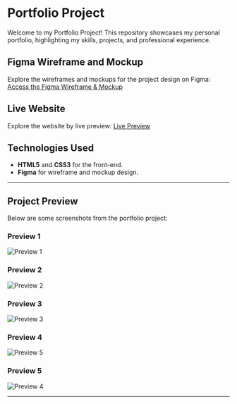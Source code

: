 # Portfolio Project

Welcome to my Portfolio Project! This repository showcases my personal portfolio, highlighting my skills, projects, and professional experience.


## Figma Wireframe and Mockup
Explore the wireframes and mockups for the project design on Figma:
[Access the Figma Wireframe & Mockup](https://www.figma.com/design/0Vte1WD6VevE7GiRNKWbHO/Portfolio?m=auto&t=XQOvA1jo5vaK7hSK-1)


## Live Website
Explore the website by live preview:
[Live Preview](https://07asn.github.io/Portfolio/)


## Technologies Used
- **HTML5** and **CSS3** for the front-end.
- **Figma** for wireframe and mockup design.

---

## Project Preview
Below are some screenshots from the portfolio project:

### Preview 1
![Preview 1](https://drive.google.com/uc?export=view&id=1bYhhEnVr3oeIVqjZT8u1ycZAkpCO8L91)

### Preview 2
![Preview 2](https://drive.google.com/uc?export=view&id=1B3DW5daddmnBt5yGAtAKTJioi64W4oyB)

### Preview 3
![Preview 3](https://drive.google.com/uc?export=view&id=1Clb59b0GdOlOvQSQR0isLwr9DqDE8Jva)

### Preview 4
![Preview 5](https://drive.google.com/uc?export=view&id=1qpOCK-telsH2c9ZNaCjW-I-mPyS2V28Z)

### Preview 5
![Preview 4](https://drive.google.com/uc?export=view&id=1cHNoMvP8xL4drHAFxbPoqMT9DofIx9PD)


---
